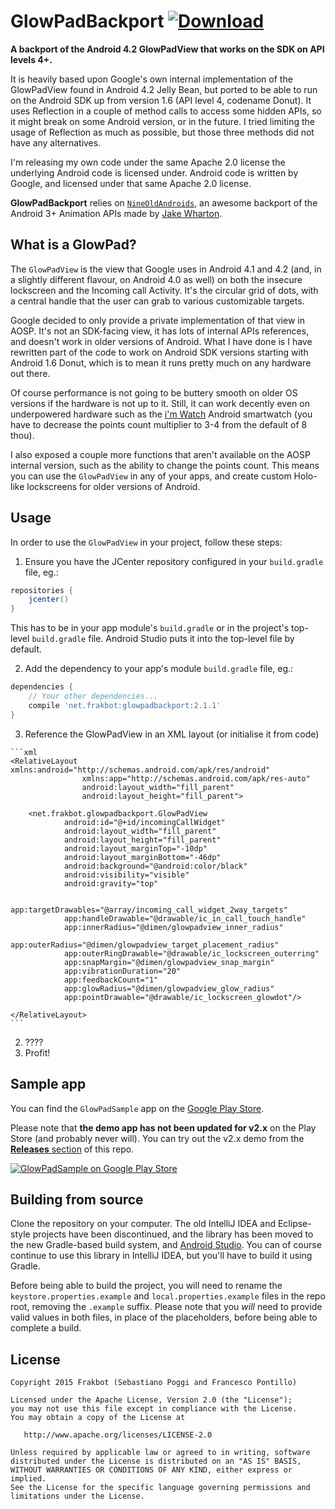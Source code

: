 GlowPadBackport [ ![Download](https://api.bintray.com/packages/frakbot/maven/GlowPadBackport/images/download.svg) ](https://bintray.com/frakbot/maven/GlowPadBackport/_latestVersion)
===============

**A backport of the Android 4.2 GlowPadView that works on the SDK on API levels 4+.**

It is heavily based upon Google's own internal implementation of the GlowPadView found in Android 4.2 Jelly Bean, but ported to be able to run on the Android SDK up from version 1.6 (API level 4, codename Donut). It uses Reflection in a couple of method calls to access some hidden APIs, so it might break on some Android version, or in the future. I tried limiting the usage of Reflection as much as possible, but those three methods did not have any alternatives.

I'm releasing my own code under the same Apache 2.0 license the underlying Android code is licensed under. Android code is written by Google, and licensed under that same Apache 2.0 license.

**GlowPadBackport** relies on [`NineOldAndroids`][2], an awesome backport of the Android 3+ Animation APIs made by [Jake Wharton][3].


## What is a GlowPad?

The `GlowPadView` is the view that Google uses in Android 4.1 and 4.2 (and, in a slightly different flavour, on Android 4.0 as well) on both the insecure lockscreen and the Incoming call Activity. It's the circular grid of dots, with a central handle that the user can grab to various customizable targets.

Google decided to only provide a private implementation of that view in AOSP. It's not an SDK-facing view, it has lots of internal APIs references, and doesn't work in older versions of Android. What I have done is I have rewritten part of the code to work on Android SDK versions starting with Android 1.6 Donut, which is to mean it runs pretty much on any hardware out there.

Of course performance is not going to be buttery smooth on older OS versions if the hardware is not up to it. Still, it can work decently even on underpowered hardware such as the [i'm Watch](http://www.imsmart.com/en/i-m-watch/overview) Android smartwatch (you have to decrease the points count multiplier to 3-4 from the default of 8 thou).

I also exposed a couple more functions that aren't available on the AOSP internal version, such as the ability to change the points count. This means you can use the `GlowPadView` in any of your apps, and create custom Holo-like lockscreens for older versions of Android.


## Usage

In order to use the `GlowPadView` in your project, follow these steps:

  1. Ensure you have the JCenter repository configured in your `build.gradle` file, eg.:

  ```groovy
  repositories {
      jcenter()
  }
  ```
  
  This has to be in your app module's `build.gradle` or in the project's top-level `build.gradle` file. Android Studio puts it into the top-level file by default.

  2. Add the dependency to your app's module `build.gradle` file, eg.:

  ```groovy
  dependencies {
      // Your other dependencies...
      compile 'net.frakbot:glowpadbackport:2.1.1'
  }
  ```

  3. Reference the GlowPadView in an XML layout (or initialise it from code)

    ```xml
    <RelativeLayout xmlns:android="http://schemas.android.com/apk/res/android"
                    xmlns:app="http://schemas.android.com/apk/res-auto"
                    android:layout_width="fill_parent"
                    android:layout_height="fill_parent">
    
        <net.frakbot.glowpadbackport.GlowPadView
                android:id="@+id/incomingCallWidget"
                android:layout_width="fill_parent"
                android:layout_height="fill_parent"
                android:layout_marginTop="-10dp"
                android:layout_marginBottom="-46dp"
                android:background="@android:color/black"
                android:visibility="visible"
                android:gravity="top"

                app:targetDrawables="@array/incoming_call_widget_2way_targets"
                app:handleDrawable="@drawable/ic_in_call_touch_handle"
                app:innerRadius="@dimen/glowpadview_inner_radius"
                app:outerRadius="@dimen/glowpadview_target_placement_radius"
                app:outerRingDrawable="@drawable/ic_lockscreen_outerring"
                app:snapMargin="@dimen/glowpadview_snap_margin"
                app:vibrationDuration="20"
                app:feedbackCount="1"
                app:glowRadius="@dimen/glowpadview_glow_radius"
                app:pointDrawable="@drawable/ic_lockscreen_glowdot"/>

    </RelativeLayout>
    ```

  2. ????
  3. Profit!


## Sample app

You can find the `GlowPadSample` app on the [Google Play Store][4].

Please note that **the demo app has not been updated for v2.x** on the Play Store (and probably never will). You can try out the v2.x demo from the [**Releases** section](https://github.com/frakbot/GlowPadBackport/releases/tag/v2.1.1) of this repo.

[![GlowPadSample on Google Play Store](http://developer.android.com/images/brand/en_generic_rgb_wo_60.png)][4]


## Building from source

Clone the repository on your computer. The old IntelliJ IDEA and Eclipse-style projects have been
discontinued, and the library has been moved to the new Gradle-based build system, and [Android Studio][1].
You can of course continue to use this library in IntelliJ IDEA, but you'll have to build it using Gradle.

Before being able to build the project, you will need to rename the `keystore.properties.example` and `local.properties.example`
files in the repo root, removing the `.example` suffix. Please note that you _will_ need to provide valid values in
both files, in place of the placeholders, before being able to complete a build.


## License

    Copyright 2015 Frakbot (Sebastiano Poggi and Francesco Pontillo)

    Licensed under the Apache License, Version 2.0 (the "License");
    you may not use this file except in compliance with the License.
    You may obtain a copy of the License at

       http://www.apache.org/licenses/LICENSE-2.0

    Unless required by applicable law or agreed to in writing, software
    distributed under the License is distributed on an "AS IS" BASIS,
    WITHOUT WARRANTIES OR CONDITIONS OF ANY KIND, either express or implied.
    See the License for the specific language governing permissions and
    limitations under the License.




   [1]: http://developer.android.com/sdk/installing/studio.html
   [2]: http://www.nineoldandroids.com/
   [3]: https://github.com/JakeWharton
   [4]: http://play.google.com/store/apps/details?id=net.frakbot.glowpadbackportsample

